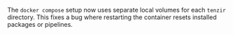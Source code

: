 The `docker compose` setup now uses separate local volumes for each `tenzir` directory. This fixes a bug where restarting the container resets installed packages or pipelines.
